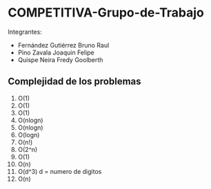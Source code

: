 # COMPETITIVA-Grupo-de-Trabajo
Integrantes:
- Fernández Gutiérrez Bruno Raul
- Pino Zavala Joaquin Felipe
- Quispe Neira Fredy Goolberth
## Complejidad de los problemas
1) O(1)
2) O(1)
3) O(1)
4) O(nlogn)
5) O(nlogn)
6) O(logn)
7) O(n!)
8) O(2^n)
9) O(1)
10) O(n)
11) O(d^3) d = numero de digitos
12) O(n)
